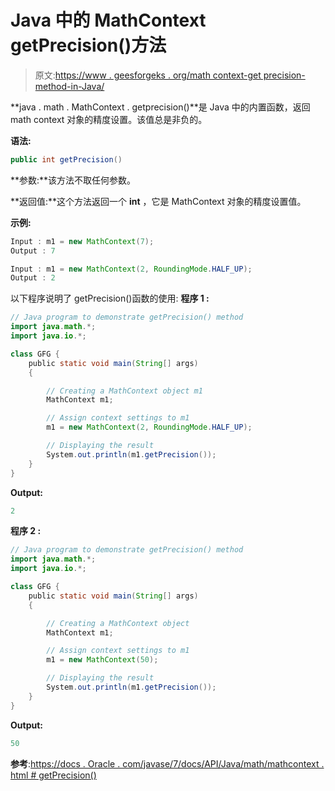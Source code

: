 # Java 中的 MathContext getPrecision()方法

> 原文:[https://www . geesforgeks . org/math context-get precision-method-in-Java/](https://www.geeksforgeeks.org/mathcontext-getprecision-method-in-java/)

**java . math . MathContext . getprecision()**是 Java 中的内置函数，返回 math context 对象的精度设置。该值总是非负的。

**语法:**

```java
public int getPrecision()
```

**参数:**该方法不取任何参数。

**返回值:**这个方法返回一个 **int** ，它是 MathContext 对象的精度设置值。

**示例:**

```java
Input : m1 = new MathContext(7); 
Output : 7

Input : m1 = new MathContext(2, RoundingMode.HALF_UP);
Output : 2

```

以下程序说明了 getPrecision()函数的使用:
**程序 1 :**

```java
// Java program to demonstrate getPrecision() method
import java.math.*;
import java.io.*;

class GFG {
    public static void main(String[] args)
    {

        // Creating a MathContext object m1
        MathContext m1;

        // Assign context settings to m1
        m1 = new MathContext(2, RoundingMode.HALF_UP);

        // Displaying the result
        System.out.println(m1.getPrecision());
    }
}
```

**Output:**

```java
2

```

**程序 2 :**

```java
// Java program to demonstrate getPrecision() method
import java.math.*;
import java.io.*;

class GFG {
    public static void main(String[] args)
    {

        // Creating a MathContext object
        MathContext m1;

        // Assign context settings to m1
        m1 = new MathContext(50);

        // Displaying the result
        System.out.println(m1.getPrecision());
    }
}
```

**Output:**

```java
50

```

**参考**:[https://docs . Oracle . com/javase/7/docs/API/Java/math/mathcontext . html # getPrecision()](https://docs.oracle.com/javase/7/docs/api/java/math/MathContext.html#getPrecision())